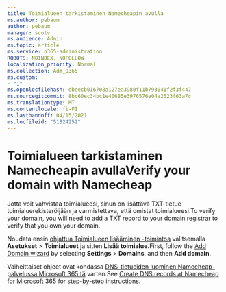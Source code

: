 ```yaml
---
title: Toimialueen tarkistaminen Namecheapin avulla
ms.author: pebaum
author: pebaum
manager: scotv
ms.audience: Admin
ms.topic: article
ms.service: o365-administration
ROBOTS: NOINDEX, NOFOLLOW
localization_priority: Normal
ms.collection: Adm_O365
ms.custom:
- "1"
ms.openlocfilehash: dbeecb016708a127ea3980f11b793041f2f3f447
ms.sourcegitcommit: 8bc60ec34bc1e40685e3976576e04a2623f63a7c
ms.translationtype: MT
ms.contentlocale: fi-FI
ms.lasthandoff: 04/15/2021
ms.locfileid: "51824252"
---
```

# <a name="verify-your-domain-with-namecheap"></a><span data-ttu-id="d833c-102">Toimialueen tarkistaminen Namecheapin avulla</span><span class="sxs-lookup"><span data-stu-id="d833c-102">Verify your domain with Namecheap</span></span>

<span data-ttu-id="d833c-103">Jotta voit vahvistaa toimialueesi, sinun on lisättävä TXT-tietue toimialuerekisteröijään ja varmistettava, että omistat toimialueesi.</span><span class="sxs-lookup"><span data-stu-id="d833c-103">To verify your domain, you will need to add a TXT record to your domain registrar to verify that you own your domain.</span></span> 

<span data-ttu-id="d833c-104">Noudata ensin [ohjattua Toimialueen lisääminen -toimintoa](https://admin.microsoft.com/Adminportal#/Domains) valitsemalla **Asetukset** \> **Toimialueet** ja sitten **Lisää toimialue.**</span><span class="sxs-lookup"><span data-stu-id="d833c-104">First, follow the [Add Domain wizard](https://admin.microsoft.com/Adminportal#/Domains) by selecting **Settings** \> **Domains**, and then **Add domain**.</span></span>
  
<span data-ttu-id="d833c-105">Vaiheittaiset ohjeet ovat kohdassa [DNS-tietueiden luominen Namecheap-palvelussa Microsoft 365:tä](https://docs.microsoft.com/microsoft-365/admin/dns/create-dns-records-at-namecheap) varten.</span><span class="sxs-lookup"><span data-stu-id="d833c-105">See [Create DNS records at Namecheap for Microsoft 365](https://docs.microsoft.com/microsoft-365/admin/dns/create-dns-records-at-namecheap) for step-by-step instructions.</span></span>